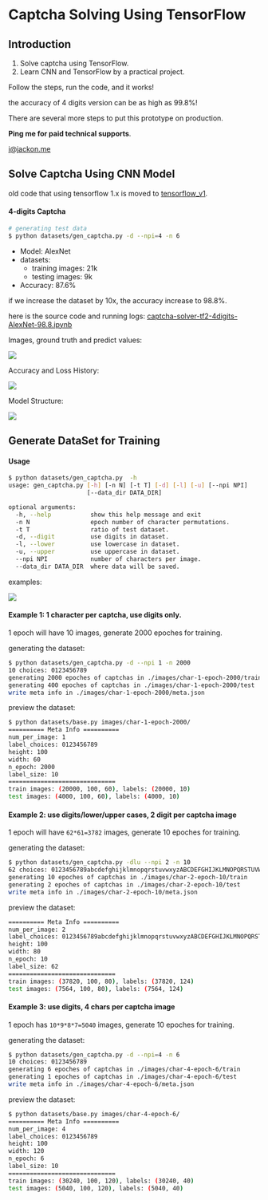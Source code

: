 # Captcha Solving Using TensorFlow


## Introduction

1. Solve captcha using TensorFlow.
2. Learn CNN and TensorFlow by a practical project.

Follow the steps,
run the code,
and it works!

the accuracy of 4 digits version can be as high as 99.8%!

There are several more steps to put this prototype on production.

**Ping me for paid technical supports**.

[i@jackon.me](mailto:i@jackon.me)


## Solve Captcha Using CNN Model


old code that using tensorflow 1.x is moved to [tensorflow_v1](tensorflow_v1).

#### 4-digits Captcha

```bash
# generating test data
$ python datasets/gen_captcha.py -d --npi=4 -n 6
```

- Model: AlexNet
- datasets:
    - training images: 21k
    - testing images: 9k
- Accuracy: 87.6%

if we increase the dataset by 10x, the accuracy increase to 98.8%.

here is the source code and running logs: [captcha-solver-tf2-4digits-AlexNet-98.8.ipynb](captcha-solver-tf2-4digits-AlexNet-98.8.ipynb)

Images, ground truth and predict values:

![](img-doc/result-preview-4digits.png)

Accuracy and Loss History:

![](img-doc/history-4digits.png)

Model Structure:

![](img-doc/model-structure-alexnet-for-4digits.png)


## Generate DataSet for Training

#### Usage

```bash
$ python datasets/gen_captcha.py  -h
usage: gen_captcha.py [-h] [-n N] [-t T] [-d] [-l] [-u] [--npi NPI]
                      [--data_dir DATA_DIR]

optional arguments:
  -h, --help           show this help message and exit
  -n N                 epoch number of character permutations.
  -t T                 ratio of test dataset.
  -d, --digit          use digits in dataset.
  -l, --lower          use lowercase in dataset.
  -u, --upper          use uppercase in dataset.
  --npi NPI            number of characters per image.
  --data_dir DATA_DIR  where data will be saved.
```

examples:

![](img-doc/data-set-example.png)

#### Example 1: 1 character per captcha, use digits only.

1 epoch will have 10 images, generate 2000 epoches for training.

generating the dataset:

```bash
$ python datasets/gen_captcha.py -d --npi 1 -n 2000
10 choices: 0123456789
generating 2000 epoches of captchas in ./images/char-1-epoch-2000/train
generating 400 epoches of captchas in ./images/char-1-epoch-2000/test
write meta info in ./images/char-1-epoch-2000/meta.json
```

preview the dataset:

```bash
$ python datasets/base.py images/char-1-epoch-2000/
========== Meta Info ==========
num_per_image: 1
label_choices: 0123456789
height: 100
width: 60
n_epoch: 2000
label_size: 10
==============================
train images: (20000, 100, 60), labels: (20000, 10)
test images: (4000, 100, 60), labels: (4000, 10)
```

#### Example 2: use digits/lower/upper cases, 2 digit per captcha image

1 epoch will have `62*61=3782` images, generate 10 epoches for training.

generating the dataset:

```bash
$ python datasets/gen_captcha.py -dlu --npi 2 -n 10
62 choices: 0123456789abcdefghijklmnopqrstuvwxyzABCDEFGHIJKLMNOPQRSTUVWXYZ
generating 10 epoches of captchas in ./images/char-2-epoch-10/train
generating 2 epoches of captchas in ./images/char-2-epoch-10/test
write meta info in ./images/char-2-epoch-10/meta.json
```

preview the dataset:

```bash
========== Meta Info ==========
num_per_image: 2
label_choices: 0123456789abcdefghijklmnopqrstuvwxyzABCDEFGHIJKLMNOPQRSTUVWXYZ
height: 100
width: 80
n_epoch: 10
label_size: 62
==============================
train images: (37820, 100, 80), labels: (37820, 124)
test images: (7564, 100, 80), labels: (7564, 124)
```


#### Example 3: use digits, 4 chars per captcha image

1 epoch has `10*9*8*7=5040` images, generate 10 epoches for training.

generating the dataset:

```bash
$ python datasets/gen_captcha.py -d --npi=4 -n 6
10 choices: 0123456789
generating 6 epoches of captchas in ./images/char-4-epoch-6/train
generating 1 epoches of captchas in ./images/char-4-epoch-6/test
write meta info in ./images/char-4-epoch-6/meta.json
```

preview the dataset:

```bash
$ python datasets/base.py images/char-4-epoch-6/
========== Meta Info ==========
num_per_image: 4
label_choices: 0123456789
height: 100
width: 120
n_epoch: 6
label_size: 10
==============================
train images: (30240, 100, 120), labels: (30240, 40)
test images: (5040, 100, 120), labels: (5040, 40)
```
